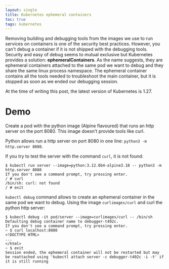```yaml
---
layout: single
title: Kubernetes ephemeral containers
toc: true
tags: kubernetes
---
```

Removing building and debugging tools from the images we use to run services on containers is one of the security best practices. However, you can't debug a container if it is not shipped with the debugging tools. Security and easy of debug seems to mutual exclusive but Kubernetes provides a solution: **ephemeralContainers**. As the name suggests, they are ephemeral containers attached to the same pod we want to debug and they share the same linux process namespace. The ephemeral container contains all the tools needed to troubleshoot the main container, but it is stopped as soon as we ended our debugging session.

At the time of writing this post, the latest version of Kubernetes is 1.27. 

# Demo

Create a pod with the python image (Alpine flavoured) that runs an http server on the port 8080. This image doesn't provide tools like curl.

Python allows run a http server on port 8080 in one line: `python3 -m http.server 8080`.

If you try to test the server with the command `curl`, it is not found:

```console
$ kubectl run server --image=python:3.12.0b4-alpine3.18 -- python3 -m http.server 8080
If you don't see a command prompt, try pressing enter.
/ # curl
/bin/sh: curl: not found
/ # exit
```

`kubectl debug` command allows to create an ephemeral container in the same pod we want to debug. Using the image `curlimages/curl` and curl the python http server:

```console
$ kubectl debug -it pod/server --image=curlimages/curl -- /bin/sh
Defaulting debug container name to debugger-t492c.
If you don't see a command prompt, try pressing enter.
~ $ curl localhost:8080
<!DOCTYPE HTML>
...
</html>
~ $ exit
Session ended, the ephemeral container will not be restarted but may be reattached using 'kubectl attach server -c debugger-t492c -i -t' if it is still running
```
